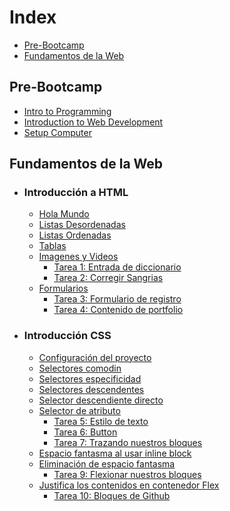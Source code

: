 <h1> Index </h1>

- [Pre-Bootcamp](#pre-bootcamp)
- [Fundamentos de la Web](#fundamentos-de-la-web)

## Pre-Bootcamp

- [Intro to Programming](/Pre-Bootcamp/Intro%20to%20Programming/)
- [Introduction to Web Development](/Pre-Bootcamp/Introduction%20to%20Web%20Development/)
- [Setup Computer](/Pre-Bootcamp/SetupComputer/)

## Fundamentos de la Web

- ### Introducción a HTML
  - [Hola Mundo](/Fundamentos-de-la-Web/HTML/Introduccion_a_HTML/hola_mundo.html)
  - [Listas Desordenadas](/Fundamentos-de-la-Web/HTML/Listas_y_Tablas/listasDesordenadas.html)
  - [Listas Ordenadas](/Fundamentos-de-la-Web/HTML/Listas_y_Tablas/listasOrdenadas.html)
  - [Tablas](/Fundamentos-de-la-Web/HTML/Listas_y_Tablas/tablas.html)
  - [Imagenes y Videos](/Fundamentos-de-la-Web/HTML/Imagenes_y_Videos/imagenes.html)
    - [Tarea 1: Entrada de diccionario](/Fundamentos-de-la-Web/HTML/dictionary_entry/)
    - [Tarea 2: Corregir Sangrias](/Fundamentos-de-la-Web/HTML/corregir_sangrias/)
  - [Formularios](/Fundamentos-de-la-Web/HTML/Formularios/formulario.html)
    - [Tarea 3: Formulario de registro](/Fundamentos-de-la-Web/HTML/Formularios/)
    - [Tarea 4: Contenido de portfolio](/Fundamentos-de-la-Web/HTML/portfolio_personal/)

- ### Introducción CSS
  
  - [Configuración del proyecto](/Fundamentos-de-la-Web/CSS/configurarProyecto/index.html)
  - [Selectores comodin](/Fundamentos-de-la-Web/CSS/selectoresAvanzados/selectorComodin/index.html)
  - [Selectores especificidad](/Fundamentos-de-la-Web/CSS/selectoresAvanzados/selectorEspecifidad/index.html)
  - [Selectores descendentes](/Fundamentos-de-la-Web/CSS/selectoresAvanzados/selectorDescendente/index.html)
  - [Selector descendiente directo](/Fundamentos-de-la-Web/CSS/selectoresAvanzados/selectorDescendienteDirecto/index.html)
  - [Selector de atributo](/Fundamentos-de-la-Web/CSS/selectoresAvanzados/selectorDeAtributo/index.html)
    - [Tarea 5: Estilo de texto](/Fundamentos-de-la-Web/CSS/estiloDeTexto/)
    - [Tarea 6: Button](/Fundamentos-de-la-Web/CSS/boxModel/buttonStyling/)
    - [Tarea 7: Trazando nuestros bloques](/Fundamentos-de-la-Web/CSS/boxModel/trazandoNuestrosBloques/)
  - [Espacio fantasma al usar inline block](/Fundamentos-de-la-Web/CSS/displayProperty/laVentanaFlex/index.html)
  - [Eliminación de espacio fantasma](/Fundamentos-de-la-Web/CSS/displayProperty/laVentanaFlex/index.html)
    - [Tarea 9: Flexionar nuestros bloques](/Fundamentos-de-la-Web/CSS/displayProperty/flexionarNuestrosBloques/)
  - [Justifica los contenidos en contenedor Flex](/Fundamentos-de-la-Web/CSS/displayProperty/justificarContenido/index.html)
    - [Tarea 10: Bloques de Github](/Fundamentos-de-la-Web/CSS/displayProperty/bloquesGithub/)
